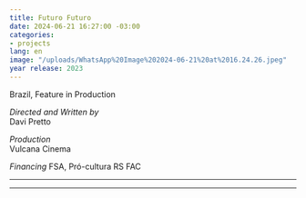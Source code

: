 ```yaml
---
title: Futuro Futuro
date: 2024-06-21 16:27:00 -03:00
categories:
- projects
lang: en
image: "/uploads/WhatsApp%20Image%202024-06-21%20at%2016.24.26.jpeg"
year release: 2023
---
```


Brazil, Feature in Production

_Directed and Written by_  
Davi Pretto

_Production_  
Vulcana Cinema

_Financing_
FSA, Pró-cultura RS FAC

---

---
